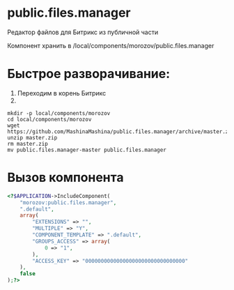 # public.files.manager
Редактор файлов для Битрикс из публичной части

Компонент хранить в /local/components/morozov/public.files.manager

# Быстрое разворачивание:
1. Переходим в корень Битрикс
2. 
```
mkdir -p local/components/morozov
cd local/components/morozov
wget https://github.com/MashinaMashina/public.files.manager/archive/master.zip
unzip master.zip
rm master.zip
mv public.files.manager-master public.files.manager
```
# Вызов компонента
```php
<?$APPLICATION->IncludeComponent(
	"morozov:public.files.manager", 
	".default", 
	array(
		"EXTENSIONS" => "",
		"MULTIPLE" => "Y",
		"COMPONENT_TEMPLATE" => ".default",
		"GROUPS_ACCESS" => array(
			0 => "1",
		),
		"ACCESS_KEY" => "00000000000000000000000000000000"
	),
	false
);?>
```
